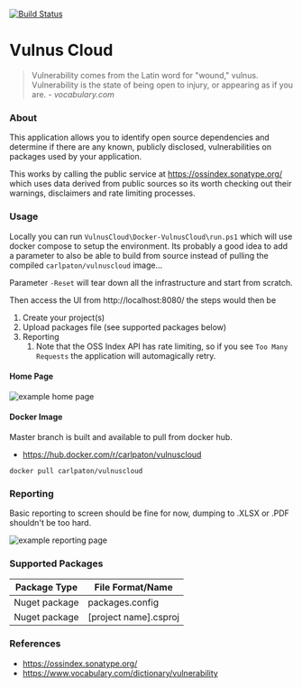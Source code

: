 [![Build Status](https://travis-ci.com/carlpaton/VulnusCloud.svg?branch=master)](https://travis-ci.com/carlpaton/VulnusCloud)

# Vulnus Cloud

> Vulnerability comes from the Latin word for "wound," vulnus. Vulnerability is the state of being open to injury, or appearing as if you are.                                                                                            *- vocabulary.com*
>

### About

This application allows you to identify open source dependencies and determine if there are any known, publicly disclosed, vulnerabilities on packages used by your application.

This works by calling the public service at https://ossindex.sonatype.org/ which uses data derived from public sources so its worth checking out their warnings, disclaimers and rate limiting processes.

### Usage

Locally you can run `VulnusCloud\Docker-VulnusCloud\run.ps1` which will use docker compose to setup the environment. Its probably a good idea to add a parameter to also be able to build from source instead of pulling the compiled `carlpaton/vulnuscloud` image...

Parameter `-Reset` will tear down all the infrastructure and start from scratch. 

Then access the UI from http://localhost:8080/ the steps would then be

1. Create your project(s)
2. Upload packages file (see supported packages below)
3. Reporting
   1. Note that the OSS Index API has rate limiting, so if you see `Too Many Requests` the application will automagically retry.

#### Home Page

![example home page](https://github.com/carlpaton/VulnusCloud/tree/master/Docker-VulnusCloud/example%20home%20page.jpg)

#### Docker Image

Master branch is built and available to pull from docker hub.

* https://hub.docker.com/r/carlpaton/vulnuscloud

```xc
docker pull carlpaton/vulnuscloud
```

### Reporting

Basic reporting to screen should be fine for now, dumping to .XLSX or .PDF shouldn't be too hard.

![example reporting page](https://github.com/carlpaton/VulnusCloud/tree/master/Docker-VulnusCloud/example%20reporting%20page.jpg)

### Supported Packages

| Package Type  | File Format/Name      |
| ------------- | --------------------- |
| Nuget package | packages.config       |
| Nuget package | [project name].csproj |

### References

* https://ossindex.sonatype.org/
* https://www.vocabulary.com/dictionary/vulnerability